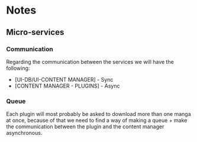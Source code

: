# Notes

## Micro-services

### Communication 
Regarding the communication between the services we will have the following:
- [UI-DB/UI-CONTENT MANAGER] - Sync
- [CONTENT MANAGER - PLUGINS] - Async

### Queue

Each plugin will most probably be asked to download more than one manga at once, 
because of that we need to find a way of making a queue + make the communication 
between the plugin and the content manager asynchronous.
